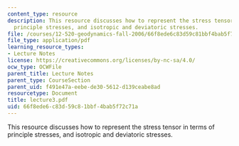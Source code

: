 ```yaml
---
content_type: resource
description: This resource discusses how to represent the stress tensor in terms of
  principle stresses, and isotropic and deviatoric stresses.
file: /courses/12-520-geodynamics-fall-2006/66f8ede6c83d59c81bbf4bab5f72c71a_lecture3.pdf
file_type: application/pdf
learning_resource_types:
- Lecture Notes
license: https://creativecommons.org/licenses/by-nc-sa/4.0/
ocw_type: OCWFile
parent_title: Lecture Notes
parent_type: CourseSection
parent_uid: f491e47a-eebe-de30-5612-d139ceabe8ad
resourcetype: Document
title: lecture3.pdf
uid: 66f8ede6-c83d-59c8-1bbf-4bab5f72c71a
---
```

This resource discusses how to represent the stress tensor in terms of principle stresses, and isotropic and deviatoric stresses.